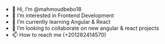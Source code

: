 - 👋 Hi, I’m @mahmoudbebo18
- 👀 I’m interested in Frontend Development
- 🌱 I’m currently learning Angular & React
- 💞️ I’m looking to collaborate on new angular & react projects
- 📫 How to reach me (+201282414570)

<!---
mahmoudbebo18/mahmoudbebo18 is a ✨ special ✨ repository because its `README.md` (this file) appears on your GitHub profile.
You can click the Preview link to take a look at your changes.
--->
